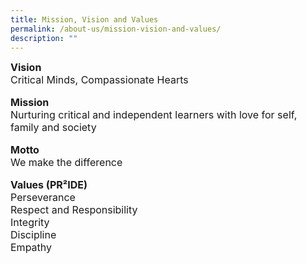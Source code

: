 ```yaml
---
title: Mission, Vision and Values
permalink: /about-us/mission-vision-and-values/
description: ""
---
```

<p><strong><font size="3">Vision<br /></strong><font size="3">Critical Minds, Compassionate Hearts</font></p>
<p><strong><font size="3">Mission<br /></font></strong><font size="3">Nurturing critical and independent learners with love for self, family and society</font></p>
<p><strong><font size="3">Motto<br /></strong><font size="3">We make the difference</font></p>
<p><strong><font size="3">Values (PR&sup2;IDE) <br /></strong><font size="3">Perseverance<br />Respect and Responsibility<br />Integrity<br />Discipline<br />Empathy</font></p>